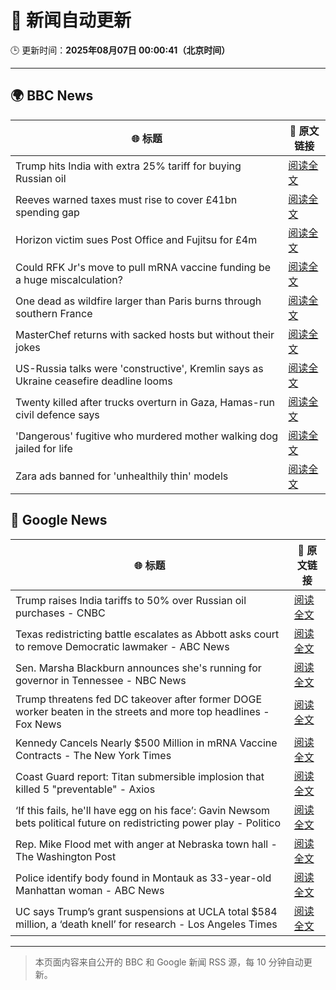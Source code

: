 # 🧠 新闻自动更新

🕒 更新时间：**2025年08月07日 00:00:41（北京时间）**

---

## 🌍 BBC News

| 🌐 标题 | 🔗 原文链接 |
|--------|-------------|
| Trump hits India with extra 25% tariff for buying Russian oil | [阅读全文](https://www.bbc.com/news/articles/c1dxr1g4y7yo?at_medium=RSS&at_campaign=rss) |
| Reeves warned taxes must rise to cover £41bn spending gap | [阅读全文](https://www.bbc.com/news/articles/cn85vyd1epzo?at_medium=RSS&at_campaign=rss) |
| Horizon victim sues Post Office and Fujitsu for £4m | [阅读全文](https://www.bbc.com/news/articles/c30zq28v0dlo?at_medium=RSS&at_campaign=rss) |
| Could RFK Jr's move to pull mRNA vaccine funding be a huge miscalculation? | [阅读全文](https://www.bbc.com/news/articles/cly75p9yd67o?at_medium=RSS&at_campaign=rss) |
| One dead as wildfire larger than Paris burns through southern France | [阅读全文](https://www.bbc.com/news/articles/cj6y803pjkwo?at_medium=RSS&at_campaign=rss) |
| MasterChef returns with sacked hosts but without their jokes | [阅读全文](https://www.bbc.com/news/articles/cn92vw9gl74o?at_medium=RSS&at_campaign=rss) |
| US-Russia talks were 'constructive', Kremlin says as Ukraine ceasefire deadline looms | [阅读全文](https://www.bbc.com/news/articles/cr5rdl1y8ndo?at_medium=RSS&at_campaign=rss) |
| Twenty killed after trucks overturn in Gaza, Hamas-run civil defence says | [阅读全文](https://www.bbc.com/news/articles/cz60dy2908do?at_medium=RSS&at_campaign=rss) |
| 'Dangerous' fugitive who murdered mother walking dog jailed for life | [阅读全文](https://www.bbc.com/news/articles/c4gjdrlj9pdo?at_medium=RSS&at_campaign=rss) |
| Zara ads banned for 'unhealthily thin' models | [阅读全文](https://www.bbc.com/news/articles/cp941z3nnnxo?at_medium=RSS&at_campaign=rss) |

## 📰 Google News

| 🌐 标题 | 🔗 原文链接 |
|--------|-------------|
| Trump raises India tariffs to 50% over Russian oil purchases - CNBC | [阅读全文](https://news.google.com/rss/articles/CBMieEFVX3lxTE9KU3JUN2dYa2dHXzgwT0NTQnkyLUV2NE9MdjVNVE1mdFc3bUxPVzQyUmJaNkJ4Nk5XWXdWNkl0TVVETHBpNVN6YUg0aHhENjVrTE5seW56aVNFWUs0NTZRdTFJWDBpeThhazJJSUlQc0VCMUNwUS11UdIBfkFVX3lxTE1ucWQwWlhfUGZ0VTBJM1RpNEFEQnEwWUgxMEFNR2pDeTMxd1FDZVVTRXRDT1lid0gydV81bUJVZDB1TUVIVTBhTjRlS0JkTkhDSTlBTlp3dTBBZjRNbFhJMFhSS1I4azNzMHFhRFJic1QxTzUxSEVZenZIVmR6dw?oc=5) |
| Texas redistricting battle escalates as Abbott asks court to remove Democratic lawmaker - ABC News | [阅读全文](https://news.google.com/rss/articles/CBMiqwFBVV95cUxQWmpjYTAza2JSakNvVWdlNE5ia2ExQUtlX2dvcWJKLVVZZDJReFpQZnZfYm1pU1lsYktZdTc2dUFwdXg5S3BhaTVpenpYOWh4THlsUmlBa2NYZloyRWZuUnVEV1h3M1dLNGplbmNhVi1BcGFCaWtoQTVtU0NUM1Z2V0wwSEJfM2xtV2JaRWl1c09TQ0tqaEEwcUJiQ3RSczBNOVczUmJpSzN1bEnSAbABQVVfeXFMTUpRdTZjbFlUMFRNTzUzWHhTbFFXNHRQOEtjQVVMNnhWaU1aQlB4bHZUNHFTLUctYVBGeEpkZWVaZWVVbkxkVDROdGhFQ3JybVNGY0tERHpMZ1RadEctNGNzYzNJNEt2ZkMzNXlrUFhFUTlDZzV3RnJRWFhGcVl2S2ZOZG5PbllWMno1dGNaNHZ6QVZPYl9mQUZEV3daRENsMDE4eUx0bmRVOUJoaUNhbGQ?oc=5) |
| Sen. Marsha Blackburn announces she's running for governor in Tennessee - NBC News | [阅读全文](https://news.google.com/rss/articles/CBMitgFBVV95cUxNR3NxVkQycndfOTBmd09uOEZUbWxtZEI5dG9HbDR0N3ZyV2FTbUtBbER0SWlRY1o4OWFnMDhOaGN5TkFhYUZwa0dLa1FGQmhCZ2Zmd3NIbFFnaEJTdXBYN0lhbVM4VDZoVm5NMkw5YkcycVlMSFpwWlRMWUlDTWJXTWpjOGtzSkMtQXV0Y0NYYWFTeE5obnpkLUI1cFQ3WDQ2QWN1ak5RU25WYzdVd2xhME5jUnZKUdIBVkFVX3lxTFB2NHNJUl9XN0NTalVGb25LYkMxbEJCS3ZoRFo3RXZvdUtMWGtFVUVPSlBtLUgtMDh2RGo0cnV0LXpTRTBxSlZFZ25nbFU1MW1vcVkzRzB3?oc=5) |
| Trump threatens fed DC takeover after former DOGE worker beaten in the streets and more top headlines - Fox News | [阅读全文](https://news.google.com/rss/articles/CBMiswFBVV95cUxQSW8yd3pjLTJVd2RrRGtnYTRBRlQ1c2U0azlZazFoT3NjbEVtdDFRdDZ6anlYRV9uNS1icVZVektQZlBNZjBrek5sUGlqd1VXVDJyV2ZncW9Jc2YyTW5ZQTd4Mkw1WmJCOGR4bjd5M0VqNHM2cTlTUDV5Tlo0UkJGVjh0WU93c1ZxYmxHM2I4cUNqLXFLWFZDNjZKbVhMTW84ZUNhb0hyd09PYVpjWm1YLS1XWQ?oc=5) |
| Kennedy Cancels Nearly $500 Million in mRNA Vaccine Contracts - The New York Times | [阅读全文](https://news.google.com/rss/articles/CBMieEFVX3lxTE1faS0xcmM1S0lYN2hvUmVOZ2pxaHg4MEt2bW92TFZIdGpCR0ZDR0pjQXRYVUJuZGk3WlM3UkdtOThDZE1wNGhuMTQ4dktoZldoUlB3ZllJeTVNajJVWlRVVmZGSG9jUnNlWHlOaWcydjhNTldyb25VOA?oc=5) |
| Coast Guard report: Titan submersible implosion that killed 5 "preventable" - Axios | [阅读全文](https://news.google.com/rss/articles/CBMihgFBVV95cUxPdkFrQkZNeTBUaXNRY2psc1c5UUt2cTBpdkFDZ3F6VWR2ZUdIYUt2YXJneG9ZRC1ZcV9JRFRGcUhLeW9PZFF3azl5S1Rjcy10cHFfMmxqTThNeXpXdTZzOTlFaTRPRmduQnRVLU1RZlgwc3R6MjdVcFA4S0FTcnZ0a3JUQzZmQQ?oc=5) |
| ‘If this fails, he'll have egg on his face’: Gavin Newsom bets political future on redistricting power play - Politico | [阅读全文](https://news.google.com/rss/articles/CBMijwFBVV95cUxNdUdBV0xhQUlLeEdHdFhrczY4Q1VVc25uV3BwN01CZXUteHRncW9CWUlXYnFPWlBDOHA5elVHZk1RWHBSd0ZrZTRKcjJOSW1ZTVpEeHZjZlB3NEpjbVhSMkFFb3BhdFlfZXp1VlN0WWVqanA3aTVldnIyNFR0TmhYcTNwT3pFNThjSnV5VGRtRQ?oc=5) |
| Rep. Mike Flood met with anger at Nebraska town hall - The Washington Post | [阅读全文](https://news.google.com/rss/articles/CBMijwFBVV95cUxQMHNOZl9wVEs2SllMaGJTZkFlbTA1OHlTbFowanh5UHZYLUlER2Y4WlBWQVU4RGRsNmhxeDJyZ2dSbXI2WldzZ1J3eXlxNUxpdHhxc29CZzlacmRUQlpPZWhhUzBmQ2RWWmhaTmowZ3FHSFJtWWdoRUJpWG1wcmlRWmk0Ny03dTVVdUhWMHhBYw?oc=5) |
| Police identify body found in Montauk as 33-year-old Manhattan woman - ABC News | [阅读全文](https://news.google.com/rss/articles/CBMingFBVV95cUxQUC1DNS1EODZGdHlsQUVLblBndDlpY0ZjQWNaQXJiWWZfb3pKWFNKLTJRbmtoT0JtT2xUZ2FnenE2clcyMnlOaUp5VTBPUW44YmNXbU4tTFBRa1FXYzBSLVVfMjRaaGdFX1ZtUV8zS1dUeHJmY2tNZ2lsOHBzTXg0SzlSU0lKd1A0bEFqTmttUGJDZjd1NllTMjZCNzdid9IBowFBVV95cUxOSTA5OHJvU196a1loSXgzZ3doaVY5b0VnZzRtZGREbi1ienVCSWVwdzBRMWJ6UTRmaUdEbGRxNk51WUNlMk1oMl8wQXg1RlNKNW9neG50N3dHY2tYM2JBcG1tVllNN1VEUmw3cDhlck51c0kzWWdmejhXY1hyS0FwNlZXbm5YMTAzQXc1eGpSeXgtNVFnZ0thcjNsTFdtNTJSQVFn?oc=5) |
| UC says Trump’s grant suspensions at UCLA total $584 million, a ‘death knell’ for research - Los Angeles Times | [阅读全文](https://news.google.com/rss/articles/CBMiqgFBVV95cUxNb0F6MjNFaDdUSWM2RDZRZXZyOXFSaFBWMDNlbnlwcVhiYW9naTljaUxqdTdvSWFLSFdMOUlJb0xmdFVQM2RhMXBfanhEZGJBV2lHY3dpczNYX1ZpeGNoUnhuZ1F5bVFTaFlDZWNOcElzVC00Zk1YdVk5TURjc0NQZlpVUVhZdUlQUFQwbFhXMkJLVFc3UE8wN0daU3pFTGhRZWY4ejRjMlQ3Zw?oc=5) |

---
> 本页面内容来自公开的 BBC 和 Google 新闻 RSS 源，每 10 分钟自动更新。